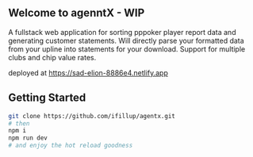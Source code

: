 ## Welcome to agenntX - WIP
A fullstack web application for sorting pppoker player report data and generating customer statements.
Will directly parse your formatted data from your upline into statements for your download. Support for multiple clubs and chip value rates.

deployed at https://sad-elion-8886e4.netlify.app

## Getting Started

```bash
git clone https://github.com/ifillup/agentx.git
# then
npm i
npm run dev
# and enjoy the hot reload goodness
```
